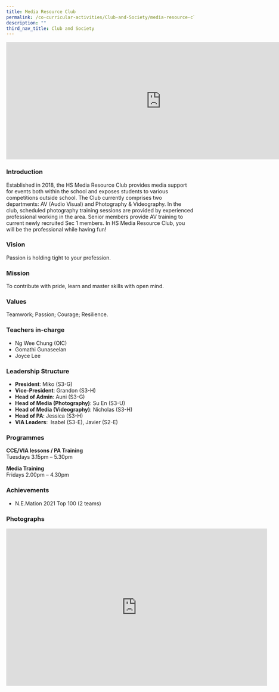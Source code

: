 ```yaml
---
title: Media Resource Club
permalink: /co-curricular-activities/Club-and-Society/media-resource-club/
description: ""
third_nav_title: Club and Society
---
```

<center><iframe allowfullscreen="" allow="accelerometer; autoplay; clipboard-write; encrypted-media; gyroscope; picture-in-picture" frameborder="0" title="2022 MRC Open House" src="https://www.youtube.com/embed/dxH7NXJ7WRg" height="315" width="830"></iframe></center>

### Introduction

Established in 2018, the HS Media Resource Club provides media support for events both within the school and exposes students to various competitions outside school. The Club currently comprises two departments: AV (Audio Visual) and Photography &amp; Videography. In the club, scheduled photography training sessions are provided by experienced professional working in the area. Senior members provide AV training to current newly recruited Sec 1 members. In HS Media Resource Club, you will be the professional while having fun!

### Vision

Passion is holding tight to your profession.

### Mission

To contribute with pride, learn and master skills with open mind.

### Values

Teamwork; Passion; Courage; Resilience.

### Teachers in-charge

*   Ng Wee Chung (OIC)
*   Gomathi Gunaseelan
*   Joyce Lee

### Leadership Structure
*   **President**: Miko (S3-G)
*   **Vice-President**: Grandon (S3-H)
*   **Head of Admin**: Auni (S3-G)
*   **Head of Media (Photography)**: Su En (S3-U)
*   **Head of Media (Videography)**: Nicholas (S3-H)
*   **Head of PA**: Jessica (S3-H)
*   **VIA Leaders**:&nbsp; Isabel (S3-E), Javier (S2-E)

### Programmes

**CCE/VIA lessons / PA Training**    
Tuesdays 3.15pm – 5.30pm

**Media Training**   
Fridays 2.00pm – 4.30pm

  

### Achievements

*   N.E.Mation 2021 Top 100 (2 teams)

### Photographs

<center><iframe allowfullscreen="true" height="422" width="700" frameborder="0" src="https://docs.google.com/presentation/d/e/2PACX-1vQaqzB1ope8Xmix6szz6oZ4xgr_IkDpcEhcY-O-pc9uHhH2rYkP2pJOSv0ZjoJ_9-QT4kiFY3dXSegz/embed?start=false&amp;loop=false&amp;delayms=3000"></iframe></center>